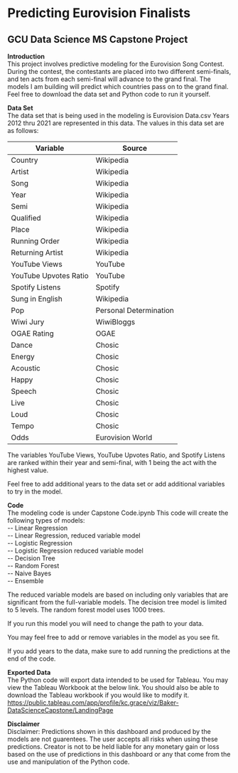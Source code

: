 # Predicting Eurovision Finalists
## GCU Data Science MS Capstone Project


**Introduction**  
This project involves predictive modeling for the Eurovision Song Contest. 
During the contest, the contestants are placed into two different semi-finals, and ten acts from each semi-final will advance to the grand final. 
The models I am building will predict which countries pass on to the grand final.
Feel free to download the data set and Python code to run it yourself.
  
**Data Set**  
The data set that is being used in the modeling is Eurovision Data.csv
Years 2012 thru 2021 are represented in this data.
The values in this data set are as follows:
  
| Variable | Source |
|----------|--------|
| Country | Wikipedia |
| Artist | Wikipedia |
| Song | Wikipedia |
| Year | Wikipedia |
| Semi | Wikipedia |
| Qualified | Wikipedia |
| Place | Wikipedia |
| Running Order | Wikipedia |
| Returning Artist | Wikipedia |
| YouTube Views | YouTube |
| YouTube Upvotes Ratio| YouTube |
| Spotify Listens | Spotify |
| Sung in English | Wikipedia |
| Pop | Personal Determination |
| Wiwi Jury | WiwiBloggs |
| OGAE Rating | OGAE |
| Dance | Chosic |
| Energy | Chosic |
| Acoustic | Chosic |
| Happy | Chosic |
| Speech | Chosic |
| Live | Chosic |
| Loud | Chosic |
| Tempo | Chosic|
| Odds | Eurovision World |
  
The variables YouTube Views, YouTube Upvotes Ratio, and Spotify Listens are ranked within
their year and semi-final, with 1 being the act with the highest value.
  
Feel free to add additional years to the data set or add additional variables to try in the model.
  
  
**Code**  
The modeling code is under Capstone Code.ipynb
This code will create the following types of models:  
-- Linear Regression  
-- Linear Regression, reduced variable model  
-- Logistic Regression  
-- Logistic Regression reduced variable model  
-- Decision Tree  
-- Random Forest  
-- Naive Bayes  
-- Ensemble  
  
The reduced variable models are based on including only variables that are significant from
the full-variable models.
The decision tree model is limited to 5 levels.
The random forest model uses 1000 trees.
  
If you run this model you will need to change the path to your data.
  
You may feel free to add or remove variables in the model as you see fit.
  
If you add years to the data, make sure to add running the predictions at the end of the code.
  
  
**Exported Data**  
The Python code will export data intended to be used for Tableau.
You may view the Tableau Workbook at the below link.
You should also be able to download the Tableau workbook if you would like to modify it.
https://public.tableau.com/app/profile/kc.grace/viz/Baker-DataScienceCapstone/LandingPage
  
  
**Disclaimer**  
Disclaimer: Predictions shown in this dashboard and produced by the models are not guarentees. The user accepts all risks when using these predictions. Creator is not to be held liable for any monetary gain or loss based on the use of predictions in this dashboard or any that come from the use and manipulation of the Python code.
